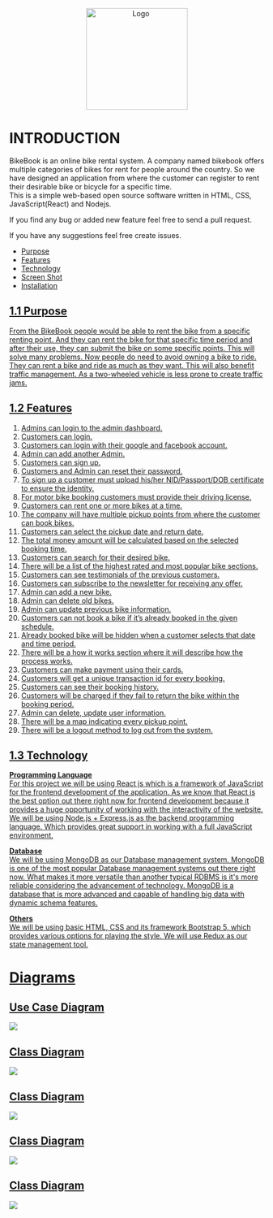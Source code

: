 <p align="center" width="100%">
<img src="Logo/BikeBook-logo color.png" alt="Logo" width="200"/>
</p>

# INTRODUCTION

BikeBook is an online bike rental system. A company named bikebook offers multiple categories of bikes for rent for people around the country. So we have designed an application from where the customer can register to rent their desirable bike or bicycle for a specific time.       
This is a simple web-based open source software written in HTML, CSS, JavaScript(React) and Nodejs.

If you find any bug or added new feature feel free to send a pull request.

If you have any suggestions feel free create issues.
<ul>
  <li><a href="#1.1 Purpose">Purpose</li> 
  <li><a href="#1.2 Features">Features</li> 
  <li><a href="#1.3 Technology">Technology</li> 
  <li><a href="#Screen Shot">Screen Shot</li> 
  <li><a href="#Installation">Installation</li> 
</ul>
  
  
## 1.1 Purpose<br>
From the BikeBook people would be able to rent the bike from a specific renting point. And they can rent the bike for that specific time period and after their use, they can submit the bike on some specific points. This will solve many problems. Now people do need to avoid owning a bike to ride. They can rent a bike and ride as much as they want. This will also benefit traffic management. As a two-wheeled vehicle is less prone to create traffic jams.

## 1.2 Features
1. Admins can login to the admin dashboard.<br>
2. Customers can login.<br>
3. Customers can login with their google and facebook account.<br>
4. Admin can add another Admin.<br>
5. Customers can sign up.<br>
6. Customers and Admin can reset their password.<br>
7. To sign up a customer must upload his/her NID/Passport/DOB certificate to ensure the identity.<br>
8. For motor bike booking customers must provide their driving license.<br>
9. Customers can rent one or more bikes at a time.<br>
10. The company will have multiple pickup points from where the customer can book bikes.<br>
11. Customers can select the pickup date and return date.<br>
12. The total money amount will be calculated based on the selected booking time.<br>
13. Customers can search for their desired bike.<br>
14. There will be a list of the highest rated and most popular bike sections.<br>
15. Customers can see testimonials of the previous customers.<br>
16. Customers can subscribe to the newsletter for receiving any offer.<br>
17. Admin can add a new bike.<br>
18. Admin can delete old bikes.<br>
19. Admin can update previous bike information.<br>
20. Customers can not book a bike if it’s already booked in the given schedule.<br>
21. Already booked bike will be hidden when a customer selects that date and time period.<br>
22. There will be a how it works section where it will describe how the process works.<br>
23. Customers can make payment using their cards.<br>
24. Customers will get a unique transaction id for every booking.<br>
25. Customers can see their booking history.<br>
26. Customers will be charged if they fail to return the bike within the booking period.<br>
27. Admin can delete, update user information.<br>
28. There will be a map indicating every pickup point.<br>
29. There will be a logout method to log out from the system.<br>



## 1.3 Technology
<b>Programming Language</b><br>
For this project we will be using React js which is a framework of JavaScript for the frontend development of the application. As we know that React is the best option out there right now for frontend development because it provides a  huge opportunity of working with the interactivity of the website. 
We will be using Node.js + Express.js as the backend programming language. Which provides great support in working with a full JavaScript environment.

<b>Database</b><br>
We will be using MongoDB as our Database management system. MongoDB is one of the most popular Database management systems out there right now. What makes it more versatile than another typical RDBMS is it's more reliable considering the advancement of technology. MongoDB is a database that is more advanced and capable of handling big data with dynamic schema features.

<b>Others</b><br>
We will be using basic HTML, CSS and its framework Bootstrap 5, which provides various options for playing the style. We will use Redux as our state management tool.



# Diagrams

## Use Case Diagram
<img src="Diagrams/UML Use Case Diagram.png">

## Class Diagram
<img src="Diagrams/UML class.png">

## Class Diagram
<img src="Diagrams/Activity Diagram.png">

## Class Diagram
<img src="Diagrams/Sequence Diagram.png">

## Class Diagram
<img src="Diagrams/ER Diagram.png">


